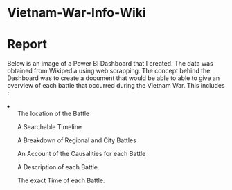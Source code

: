 # Vietnam-War-Info-Wiki
<h1> Report</h1>


Below is an image of a Power BI Dashboard that I created. The data was obtained from Wikipedia using web scrapping. The concept behind the Dashboard was to create a document that would be able to able to give an overview of each battle that occurred during the Vietnam War. This includes :

<li> 
  <ul>The location of the Battle</ul>
  <ul>A Searchable Timeline </ul>
  <ul>A Breakdown of Regional and City Battles</ul></ul>
  <ul>An Account of the Causalities for each Battle </ul>
  <ul> A Description of each Battle.</ul>
  <ul> The exact Time of each Battle. </ul>
</li>
  
